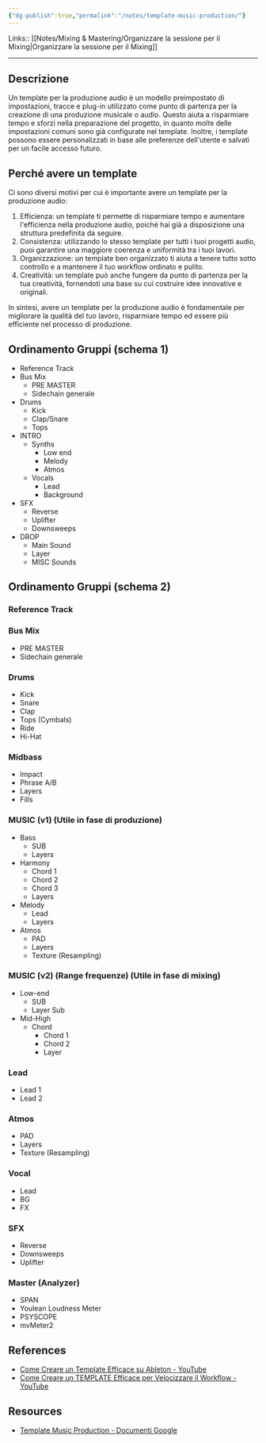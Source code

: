 ```yaml
---
{"dg-publish":true,"permalink":"/notes/template-music-production/"}
---
```


Links:: [[Notes/Mixing & Mastering/Organizzare la sessione per il Mixing\|Organizzare la sessione per il Mixing]]

---
## Descrizione

Un template per la produzione audio è un modello preimpostato di impostazioni, tracce e plug-in utilizzato come punto di partenza per la creazione di una produzione musicale o audio. Questo aiuta a risparmiare tempo e sforzi nella preparazione del progetto, in quanto molte delle impostazioni comuni sono già configurate nel template. Inoltre, i template possono essere personalizzati in base alle preferenze dell'utente e salvati per un facile accesso futuro.

## Perché avere un template

Ci sono diversi motivi per cui è importante avere un template per la produzione audio:
1. Efficienza: un template ti permette di risparmiare tempo e aumentare l'efficienza nella produzione audio, poiché hai già a disposizione una struttura predefinita da seguire.
2. Consistenza: utilizzando lo stesso template per tutti i tuoi progetti audio, puoi garantire una maggiore coerenza e uniformità tra i tuoi lavori.
3. Organizzazione: un template ben organizzato ti aiuta a tenere tutto sotto controllo e a mantenere il tuo workflow ordinato e pulito.
4. Creatività: un template può anche fungere da punto di partenza per la tua creatività, fornendoti una base su cui costruire idee innovative e originali.

In sintesi, avere un template per la produzione audio è fondamentale per migliorare la qualità del tuo lavoro, risparmiare tempo ed essere più efficiente nel processo di produzione.

## Ordinamento Gruppi (schema 1)

- Reference Track
- Bus Mix
	- PRE MASTER
	- Sidechain generale
- Drums
	- Kick
	- Clap/Snare
	- Tops
- INTRO
	- Synths
		- Low end
		- Melody
		- Atmos
	- Vocals
		- Lead
		- Background
- SFX
	- Reverse
	- Uplifter
	- Downsweeps
- DROP
	- Main Sound
	- Layer
	- MISC Sounds
## Ordinamento Gruppi (schema 2)

### Reference Track

### Bus Mix

- PRE MASTER
- Sidechain generale

### Drums

- Kick
- Snare
- Clap
- Tops (Cymbals)
- Ride
- Hi-Hat

### Midbass

- Impact
- Phrase A/B
- Layers
- Fills

### MUSIC (v1) (Utile in fase di produzione)

- Bass
	- SUB
	- Layers
- Harmony
	- Chord 1
	- Chord 2
	- Chord 3
	- Layers
- Melody
	- Lead
	- Layers
- Atmos
	- PAD
	- Layers
	- Texture (Resampling)

### MUSIC (v2) (Range frequenze) (Utile in fase di mixing)

- Low-end
	- SUB
	- Layer Sub
- Mid-High
	- Chord
		- Chord 1
		- Chord 2
		- Layer

### Lead

- Lead 1
- Lead 2

### Atmos

- PAD
- Layers
- Texture (Resampling)

### Vocal

- Lead
- BG
- FX

### SFX

- Reverse
- Downsweeps
- Uplifter

### Master (Analyzer)

- SPAN
- Youlean Loudness Meter
- PSYSCOPE
- mvMeter2


## References

- [Come Creare un Template Efficace su Ableton - YouTube](https://youtu.be/79nufbFYV8M)
- [Come Creare un TEMPLATE Efficace per Velocizzare il Workflow - YouTube](https://youtu.be/0_7Vrs2RB44)

## Resources

- [Template Music Production - Documenti Google](https://docs.google.com/document/d/1FnBOaNuzuwzJiHZOg5aIXbYpfLsBxR96-yRVx0KhqjE/edit?usp=sharing)

